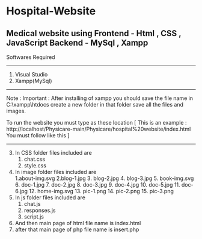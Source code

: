 # Hospital-Website

Medical website using Frontend - Html , CSS , JavaScript  Backend - MySql , Xampp 
----------------------------------------------------------------------------------
Softwares Required
---------  -------
  1. Visual Studio
  2. Xampp(MySql)
  
  
  ---------------------------------------------------------------------------------------------------------------------------------------------------------------
  
  Note : Important : After installing of xampp you should save the file name in C:\xampp\htdocs create a new folder in that folder save all the files and images. 
  
  To run the website you must type as these location [ This is an example :   http://localhost/Physicare-main/Physicare/hospital%20website/index.html   You must follow like this ] 
  
  ---------------------------------------------------------------------------------------------------------------------------------------------------------------
  
  
  3. In CSS folder files included are 
        1. chat.css
        2. style.css
  4. In image folder files included are  
      1.about-img.svg
      2.blog-1.jpg
      3. blog-2.jpg
      4. blog-3.jpg
      5. book-img.svg
      6. doc-1.jpg
      7. doc-2.jpg
      8. doc-3.jpg
      9. doc-4.jpg
     10. doc-5.jpg
     11. doc-6.jpg
     12. home-img.svg
     13. pic-1.png
     14. pic-2.png
     15. pic-3.png
 5. In js folder files included are  
     1. chat.js
     2. responses.js
     3. script.js
 6. And then main page of html file name is index.html
 7. after that main page of php file name is insert.php
 
